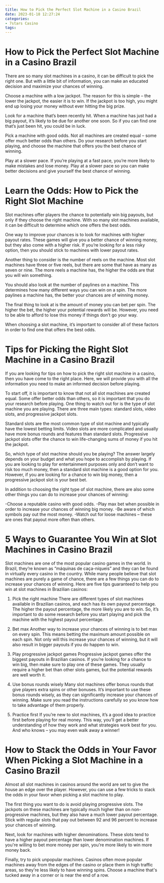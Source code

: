 ```yaml
---
title: How to Pick the Perfect Slot Machine in a Casino Brazil 
date: 2023-01-18 12:27:24
categories:
- 7stars Casino
tags:
---
```



#  How to Pick the Perfect Slot Machine in a Casino Brazil 

There are so many slot machines in a casino, it can be difficult to pick the right one. But with a little bit of information, you can make an educated decision and maximize your chances of winning.

Choose a machine with a low jackpot. The reason for this is simple – the lower the jackpot, the easier it is to win. If the jackpot is too high, you might end up losing your money without ever hitting the big prize.

Look for a machine that’s been recently hit. When a machine has just had a big payout, it’s likely to be due for another one soon. So if you can find one that’s just been hit, you could be in luck.

Pick a machine with good odds. Not all machines are created equal – some offer much better odds than others. Do your research before you start playing, and choose the machine that offers you the best chance of winning.

Play at a slower pace. If you’re playing at a fast pace, you’re more likely to make mistakes and lose money. Play at a slower pace so you can make better decisions and give yourself the best chance of winning.

#  Learn the Odds: How to Pick the Right Slot Machine 

Slot machines offer players the chance to potentially win big payouts, but only if they choose the right machine. With so many slot machines available, it can be difficult to determine which one offers the best odds. 

One way to improve your chances is to look for machines with higher payout rates. These games will give you a better chance of winning money, but they also come with a higher risk. If you’re looking for a less risky option, then you should stick to machines with lower payout rates. 

Another thing to consider is the number of reels on the machine. Most slot machines have three or five reels, but there are some that have as many as seven or nine. The more reels a machine has, the higher the odds are that you will win something. 

You should also look at the number of paylines on a machine. This determines how many different ways you can win on a spin. The more paylines a machine has, the better your chances are of winning money. 

The final thing to look at is the amount of money you can bet per spin. The higher the bet, the higher your potential rewards will be. However, you need to be able to afford to lose this money if things don’t go your way. 

When choosing a slot machine, it’s important to consider all of these factors in order to find one that offers the best odds.

#  Tips for Picking the Right Slot Machine in a Casino Brazil 

If you are looking for tips on how to pick the right slot machine in a casino, then you have come to the right place. Here, we will provide you with all the information you need to make an informed decision before playing.

To start off, it is important to know that not all slot machines are created equal. Some offer better odds than others, so it is important that you do your research before playing. One thing to watch out for is the type of slot machine you are playing. There are three main types: standard slots, video slots, and progressive jackpot slots.

Standard slots are the most common type of slot machine and typically have the lowest betting limits. Video slots are more complicated and usually have more bonus rounds and features than standard slots. Progressive jackpot slots offer the chance to win life-changing sums of money if you hit the jackpot.

So, which type of slot machine should you be playing? The answer largely depends on your budget and what you hope to accomplish by playing. If you are looking to play for entertainment purposes only and don’t want to risk too much money, then a standard slot machine is a good option for you. However, if you are looking for a chance to win big money, then a progressive jackpot slot is your best bet.

In addition to choosing the right type of slot machine, there are also some other things you can do to increase your chances of winning: 

-Choose a reputable casino with good odds. 
-Play max bet when possible in order to increase your chances of winning big money. 
-Be aware of which symbols pay out the most money. 
-Watch out for loose machines – these are ones that payout more often than others.

#  5 Ways to Guarantee You Win at Slot Machines in Casino Brazil 

Slot machines are one of the most popular casino games in the world. In Brazil, they’re known as “máquinas de caça-níqueis” and they can be found in virtually every casino in the country. While many people believe that slot machines are purely a game of chance, there are a few things you can do to increase your chances of winning. Here are five tips guaranteed to help you win at slot machines in Brazilian casinos:

1. Pick the right machine 
There are different types of slot machines available in Brazilian casinos, and each has its own payout percentage. The higher the payout percentage, the more likely you are to win. So, it’s important to do some research before you start playing and pick the machine with the highest payout percentage.

2. Bet max 
Another way to increase your chances of winning is to bet max on every spin. This means betting the maximum amount possible on each spin. Not only will this increase your chances of winning, but it will also result in bigger payouts if you do happen to win.

3. Play progressive jackpot games 
Progressive jackpot games offer the biggest payouts in Brazilian casinos. If you’re looking for a chance to win big, then make sure to play one of these games. They usually require a higher bet than other slots games, but the potential rewards are well worth it.
4. Use bonus rounds wisely 
Many slot machines offer bonus rounds that give players extra spins or other bonuses. It’s important to use these bonus rounds wisely, as they can significantly increase your chances of winning. Make sure you read the instructions carefully so you know how to take advantage of them properly.
5. Practice first 
If you’re new to slot machines, it’s a good idea to practice first before playing for real money. This way, you’ll get a better understanding of how they work and what strategies work best for you. And who knows – you may even walk away a winner!

#  How to Stack the Odds in Your Favor When Picking a Slot Machine in a Casino Brazil

Almost all slot machines in casinos around the world are set to give the house an edge over the player. However, you can use a few tricks to stack the odds in your favor when picking a slot machine to play.

The first thing you want to do is avoid playing progressive slots. The jackpots on these machines are typically much higher than on non-progressive machines, but they also have a much lower payout percentage. Stick with regular slots that pay out between 92 and 96 percent to increase your chances of winning.

Next, look for machines with higher denominations. These slots tend to have a higher payout percentage than lower denomination machines. If you're willing to bet more money per spin, you're more likely to win more money back.

Finally, try to pick unpopular machines. Casinos often move popular machines away from the edges of the casino or place them in high traffic areas, so they're less likely to have winning spins. Choose a machine that's tucked away in a corner or is near the end of a row.